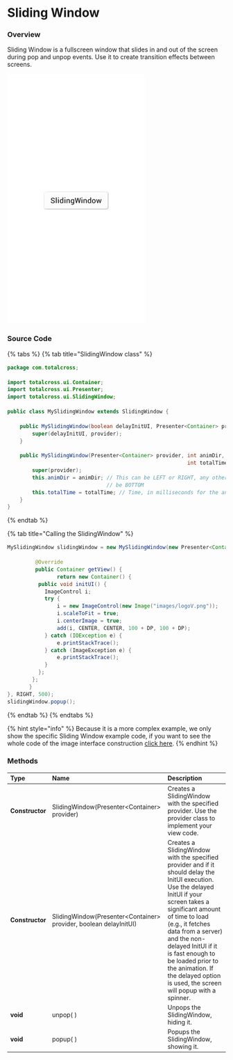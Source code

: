 # Sliding Window

### **Overview**

Sliding Window is a fullscreen window that slides in and out of the screen during pop and unpop events. Use it to create transition effects between screens.

![](../../.gitbook/assets/slidingwindow.gif)

### Source Code

{% tabs %}
{% tab title="SlidingWindow class" %}
```java
package com.totalcross;

import totalcross.ui.Container;
import totalcross.ui.Presenter;
import totalcross.ui.SlidingWindow;

public class MySlidingWindow extends SlidingWindow {

    public MySlidingWindow(boolean delayInitUI, Presenter<Container> provider) {
        super(delayInitUI, provider);
    }

    public MySlidingWindow(Presenter<Container> provider, int animDir,
                                                          int totalTime){
        super(provider);
        this.animDir = animDir; // This can be LEFT or RIGHT, any other will
                                // be BOTTOM
        this.totalTime = totalTime; // Time, in milliseconds for the animation
    }
}
```
{% endtab %}

{% tab title="Calling the SlidingWindow" %}
```java
MySlidingWindow slidingWindow = new MySlidingWindow(new Presenter<Container>(){
            
		 @Override
		 public Container getView() {
				return new Container() {
          public void initUI() {
            ImageControl i;
            try {
                i = new ImageControl(new Image("images/logoV.png"));
                i.scaleToFit = true;
                i.centerImage = true;
                add(i, CENTER, CENTER, 100 + DP, 100 + DP);
            } catch (IOException e) {
                e.printStackTrace();
            } catch (ImageException e) {
                e.printStackTrace();
            }
          };
        };
	   }
}, RIGHT, 500);
slidingWindow.popup();
```
{% endtab %}
{% endtabs %}

{% hint style="info" %}
Because it is a more complex example, we only show the specific Sliding Window example code, if you want to see the whole code of the image interface construction [click here](https://github.com/TotalCross/TCSample/blob/master/src/main/java/totalcross/sample/components/Home.java).
{% endhint %}

### Methods

| Type | Name | Description |
| :--- | :--- | :--- |
| **Constructor** | SlidingWindow\(Presenter&lt;Container&gt; provider\) | Creates a SlidingWindow with the specified provider. Use the provider class to implement your view code. |
| **Constructor** | SlidingWindow\(Presenter&lt;Container&gt; provider, boolean delayInitUI\) | Creates a SlidingWindow with the specified provider and if it should delay the InitUI execution. Use the delayed InitUI if your screen takes a significant amount of time to load \(e.g., it fetches data from a server\) and the non-delayed InitUI if it is fast enough to be loaded prior to the animation. If the delayed option is used, the screen will popup with a spinner. |
| **void** | unpop\( \) | Unpops the SlidingWindow, hiding it. |
| **void** | popup\( \) | Popups the SlidingWindow, showing it. |

